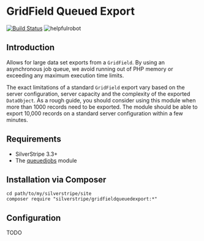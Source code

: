 # GridField Queued Export

[![Build Status](https://travis-ci.org/silverstripe/silverstripe-gridfieldqueuedexport.svg?branch=master)](https://travis-ci.org/silverstripe/silverstripe-gridfieldqueuedexport)
![helpfulrobot](https://helpfulrobot.io/silverstripe/gridfieldqueuedexport/badge)

## Introduction

Allows for large data set exports from a `GridField`. By using an asynchronous job queue, we avoid
running out of PHP memory or exceeding any maximum execution time limits.

The exact limitations of a standard `GridField` export vary based on the server configuration, 
server capacity and the complexity of the exported `DataObject`. 
As a rough guide, you should consider using this module
when more than 1000 records need to be exported. The module should be able to export
10,000 records on a standard server configuration within a few minutes.

## Requirements

 * SilverStripe 3.3+
 * The [queuedjobs](https://github.com/silverstripe-australia/silverstripe-queuedjobs) module

## Installation via Composer

	cd path/to/my/silverstripe/site
	composer require "silverstripe/gridfieldqueuedexport:*"

## Configuration

TODO
